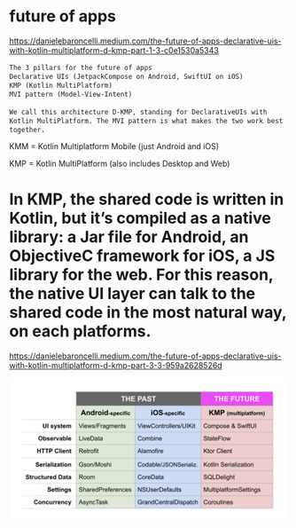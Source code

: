 # future of apps
https://danielebaroncelli.medium.com/the-future-of-apps-declarative-uis-with-kotlin-multiplatform-d-kmp-part-1-3-c0e1530a5343
```
The 3 pillars for the future of apps
Declarative UIs (JetpackCompose on Android, SwiftUI on iOS)
KMP (Kotlin MultiPlatform)
MVI pattern (Model-View-Intent)

We call this architecture D-KMP, standing for DeclarativeUIs with Kotlin MultiPlatform. The MVI pattern is what makes the two work best together.
```


KMM = Kotlin Multiplatform Mobile (just Android and iOS)

KMP = Kotlin MultiPlatform (also includes Desktop and Web)

# In KMP, the shared code is written in Kotlin, but it’s compiled as a native library: a Jar file for Android, an ObjectiveC framework for iOS, a JS library for the web. For this reason, the native UI layer can talk to the shared code in the most natural way, on each platforms.


https://danielebaroncelli.medium.com/the-future-of-apps-declarative-uis-with-kotlin-multiplatform-d-kmp-part-3-3-959a2628526d

![UI](https://github.com/hiro-9999/blog/blob/master/.Android/Android/UI/%E3%82%B9%E3%82%AF%E3%83%AA%E3%83%BC%E3%83%B3%E3%82%B7%E3%83%A7%E3%83%83%E3%83%88%202020-12-14%209.57.01.png)
